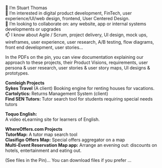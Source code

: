 <!--- Stubthomas/Stubthomas is a ✨ special ✨ repository because its `README.md` (this file) appears on your GitHub profile.
You can click the Preview link to take a look at your changes.--->
 👋 I’m Stuart Thomas<br>
 👀 I’m interested in digital product development, FinTech, user experience/UI/web design, frontend, User Centered Design.<br>
 💞️ I’m looking to collaborate on: any website, app or internal systems developments or upgrades<br>
 📫 I know about Agile / Scrum, project delivery, UI design, mock ups, wireframes, user experience, user research, A/B testing, flow diagrams, front end development, user stories...<br>
 
In the PDFs on the pin, you can view documentation explaining our approach to these projects, their Product Visions, requirements, user persona & user research, user stories & user story maps, UI designs & prototypes.<br>
 
<b>Comleigh Projects</b><br>
<b>Sykes Travel</b> (A client) Booking engine for renting houses for vacations.<br> 
<b>Cartolytics: </b>Returns Management System (client)<br>
<b>Find SEN Tutors: </b> Tutor search tool for students requiring special needs tutors<br>

<b>Toquo English:</b> <br>
A video eLearning site for learners of English.<br>

<b>WhereOffers.com Projects</b><br> 
<b>    TutorMap:</b> A tutor map search tool <br>
<b>    Clasifigo Offers Map:</b> Special offers aggregator on a map <br>
<b>    Multi-Event Reservation Map app:</b> Arrange an evening out: discounts on hotels, entertainment and eating out. <br>
<b> </b>

(See files in the Pin)... You can download files if you prefer ...



